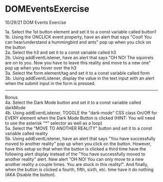 # DOMEventsExercise
10/29/21 DOM Events Exercise

1a. Select the 1st button element and set it to a const variable called button1 <br>
1b. Using the ONCLICK event property, have an alert that says "Cool! You can hear/understand a hummingbird and ants" pop up when you click on the button<br>
2a. Select the h3 and set it to a const variable called h3<br>
2b. Using addEventListener, have an alert that says "OH NO! The squirrels are on to you. Now you have to leave this reality and move to a new one" pop up when you hover over the h3<br>
3a. Select the form element/tag and set it to a const variable called form<br>
3b. Using addEventListener, display the value in the text input with an alert when the submit input in the form is pressed.<br>

<hr>

Bonus<br>
4a. Select the Dark Mode button and set it to a const variable called darkMode<br>
4b. Using addEventListener, TOGGLE the "dark-mode" CSS class On/Off for EVERY element when the Dark Mode Button is clicked (HINT: You will need to use the asterisk "*" selector as well as a loop)<br>
5a. Select the "MOVE TO ANOTHER REALITY" button and set it to a const variable called reality<br>
5b. Using addEventListener, have an alert that says "You have successfully moved to another reality" pop up when you click on the button. However, have this setup so that when the button is clicked a third time have the following alert display instead of the "You have successfully moved to another reality" alert. New alert "OH NO! You can only move to a new another reality a couple times. You are stuck in this reality!". And finally, when the button is clicked a fourth, fifth, sixth, etc. time have it do nothing (AKA Disable the button).<br>
